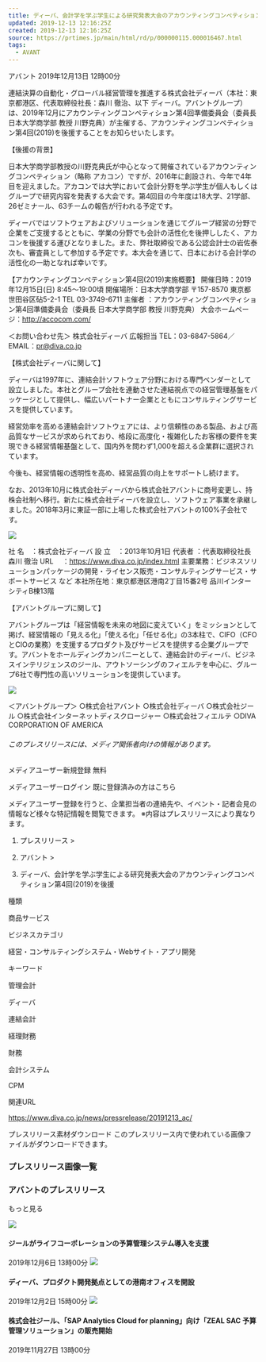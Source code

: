 ```yaml
---
title: ディーバ、会計学を学ぶ学生による研究発表大会のアカウンティングコンペティション第4回(2019)を後援
updated: 2019-12-13 12:16:25Z
created: 2019-12-13 12:16:25Z
source: https://prtimes.jp/main/html/rd/p/000000115.000016467.html
tags:
  - AVANT
---
```


アバント
2019年12月13日 12時00分

連結決算の自動化・グローバル経営管理を推進する株式会社ディーバ（本社：東京都港区、代表取締役社長：森川 徹治、以下 ディーバ。アバントグループ）は、2019年12月にアカウンティングコンペティション第4回準備委員会（委員長 日本大学商学部 教授 川野克典）が主催する、アカウンティングコンペティション第4回(2019)を後援することをお知らせいたします。

【後援の背景】

日本大学商学部教授の川野克典氏が中心となって開催されているアカウンティングコンペティション（略称 アカコン）ですが、2016年に創設され、今年で4年目を迎えました。アカコンでは大学において会計分野を学ぶ学生が個人もしくはグループで研究内容を発表する大会です。第4回目の今年度は18大学、21学部、26ゼミナール、63チームの報告が行われる予定です。

ディーバではソフトウェアおよびソリューションを通じてグループ経営の分野で企業をご支援するとともに、学業の分野でも会計の活性化を後押ししたく、アカコンを後援する運びとなりました。また、弊社取締役である公認会計士の岩佐泰次も、審査員として参加する予定です。本大会を通じて、日本における会計学の活性化の一助となれば幸いです。

【アカウンティングコンペティション第4回(2019)実施概要】
開催日時：2019年12月15日(日) 8:45～19:00頃
開催場所：日本大学商学部 〒157-8570 東京都世田谷区砧5-2-1 TEL 03-3749-6711
主催者 ：アカウンティングコンペティション第4回準備委員会（委員長 日本大学商学部 教授 川野克典）
大会ホームページ：http://accocom.com/

＜お問い合わせ先＞
株式会社ディーバ 広報担当
TEL：03-6847-5864／EMAIL：pr@diva.co.jp

【株式会社ディーバに関して】

ディーバは1997年に、連結会計ソフトウェア分野における専門ベンダーとして設立しました。本社とグループ会社を連動させた連結視点での経営管理基盤をパッケージとして提供し、幅広いパートナー企業とともにコンサルティングサービスを提供しています。

経営効率を高める連結会計ソフトウェアには、より信頼性のある製品、および高品質なサービスが求められており、格段に高度化・複雑化したお客様の要件を実現できる経営情報基盤として、国内外を問わず1,000を超える企業群に選択されています。

今後も、経営情報の透明性を高め、経営品質の向上をサポートし続けます。

なお、2013年10月に株式会社ディーバから株式会社アバントに商号変更し、持株会社制へ移行。新たに株式会社ディーバを設立し、ソフトウェア事業を承継しました。2018年3月に東証一部に上場した株式会社アバントの100%子会社です。

![](https://prtimes.jp/i/16467/115/resize/d16467-115-789684-0.jpg)

社 名　：株式会社ディーバ
設 立　：2013年10月1日
代表者 ：代表取締役社長 森川 徹治
URL　 ：https://www.diva.co.jp/index.html
主要業務：ビジネスソリューションパッケージの開発・ライセンス販売・コンサルティングサービス・サポートサービス など
本社所在地：東京都港区港南2丁目15番2号 品川インターシティB棟13階

【アバントグループに関して】

アバントグループは「経営情報を未来の地図に変えていく」をミッションとして掲げ、経営情報の「見える化」「使える化」「任せる化」の3本柱で、CIFO（CFOとCIOの業務）を支援するプロダクト及びサービスを提供する企業グループです。アバントをホールディングカンパニーとして、連結会計のディーバ、ビジネスインテリジェンスのジール、アウトソーシングのフィエルテを中心に、グループ6社で専門性の高いソリューションを提供しています。

![](https://prtimes.jp/i/16467/115/resize/d16467-115-800939-1.jpg)

＜アバントグループ＞
○株式会社アバント
○株式会社ディーバ
○株式会社ジール
○株式会社インターネットディスクロージャー
○株式会社フィエルテ
○DIVA CORPORATION OF AMERICA

###### このプレスリリースには、メディア関係者向けの情報があります。

メディアユーザー新規登録 無料

メディアユーザーログイン 既に登録済みの方はこちら

メディアユーザー登録を行うと、企業担当者の連絡先や、イベント・記者会見の情報など様々な特記情報を閲覧できます。
※内容はプレスリリースにより異なります。

1. プレスリリース >

2. アバント >

3. ディーバ、会計学を学ぶ学生による研究発表大会のアカウンティングコンペティション第4回(2019)を後援

種類

商品サービス

ビジネスカテゴリ

経営・コンサルティングシステム・Webサイト・アプリ開発

キーワード

管理会計

ディーバ

連結会計

経理財務

財務

会計システム

CPM

関連URL

https://www.diva.co.jp/news/pressrelease/20191213_ac/

プレスリリース素材ダウンロード
このプレスリリース内で使われている画像ファイルがダウンロードできます。

### プレスリリース画像一覧

### アバントのプレスリリース

もっと見る

 ![](https://prtimes.jp/common/v3/blank/223x148.png)

####  ジールがライフコーポレーションの予算管理システム導入を支援

2019年12月6日 13時00分
 ![](https://prtimes.jp/i/16467/112/thumb/223x148/d16467-112-458939-0.jpg)

####  ディーバ、プロダクト開発拠点としての港南オフィスを開設

2019年12月2日 15時00分
 ![](https://prtimes.jp/i/16467/111/thumb/223x148/d16467-111-854913-0.png)

####  株式会社ジール、「SAP Analytics Cloud for planning」向け「ZEAL SAC 予算管理ソリューション」の販売開始

2019年11月27日 13時00分